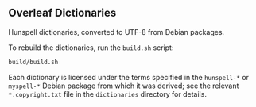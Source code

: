 ## Overleaf Dictionaries

Hunspell dictionaries, converted to UTF-8 from Debian packages.

To rebuild the dictionaries, run the `build.sh` script:

```sh
build/build.sh
```

Each dictionary is licensed under the terms specified in the `hunspell-*` or `myspell-*` Debian package from which it was derived; see the relevant `*.copyright.txt` file in the `dictionaries` directory for details.